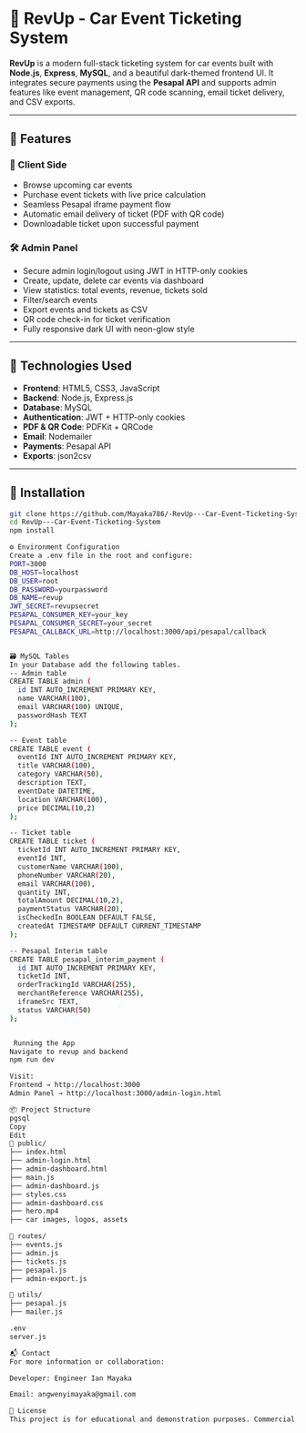 # 🚗 RevUp - Car Event Ticketing System

**RevUp** is a modern full-stack ticketing system for car events built with **Node.js**, **Express**, **MySQL**, and a beautiful dark-themed frontend UI. It integrates secure payments using the **Pesapal API** and supports admin features like event management, QR code scanning, email ticket delivery, and CSV exports.

---

## 🔧 Features

### 🎫 Client Side
- Browse upcoming car events
- Purchase event tickets with live price calculation
- Seamless Pesapal iframe payment flow
- Automatic email delivery of ticket (PDF with QR code)
- Downloadable ticket upon successful payment

### 🛠️ Admin Panel
- Secure admin login/logout using JWT in HTTP-only cookies
- Create, update, delete car events via dashboard
- View statistics: total events, revenue, tickets sold
- Filter/search events
- Export events and tickets as CSV
- QR code check-in for ticket verification
- Fully responsive dark UI with neon-glow style

---

## 🧾 Technologies Used

- **Frontend**: HTML5, CSS3, JavaScript
- **Backend**: Node.js, Express.js
- **Database**: MySQL
- **Authentication**: JWT + HTTP-only cookies
- **PDF & QR Code**: PDFKit + QRCode
- **Email**: Nodemailer
- **Payments**: Pesapal API
- **Exports**: json2csv

---

## 🚀 Installation

```bash
git clone https://github.com/Mayaka786/-RevUp---Car-Event-Ticketing-System.git
cd RevUp---Car-Event-Ticketing-System
npm install

⚙️ Environment Configuration
Create a .env file in the root and configure:
PORT=3000
DB_HOST=localhost
DB_USER=root
DB_PASSWORD=yourpassword
DB_NAME=revup
JWT_SECRET=revupsecret
PESAPAL_CONSUMER_KEY=your_key
PESAPAL_CONSUMER_SECRET=your_secret
PESAPAL_CALLBACK_URL=http://localhost:3000/api/pesapal/callback


🗃️ MySQL Tables
In your Database add the following tables.
-- Admin table
CREATE TABLE admin (
  id INT AUTO_INCREMENT PRIMARY KEY,
  name VARCHAR(100),
  email VARCHAR(100) UNIQUE,
  passwordHash TEXT
);

-- Event table
CREATE TABLE event (
  eventId INT AUTO_INCREMENT PRIMARY KEY,
  title VARCHAR(100),
  category VARCHAR(50),
  description TEXT,
  eventDate DATETIME,
  location VARCHAR(100),
  price DECIMAL(10,2)
);

-- Ticket table
CREATE TABLE ticket (
  ticketId INT AUTO_INCREMENT PRIMARY KEY,
  eventId INT,
  customerName VARCHAR(100),
  phoneNumber VARCHAR(20),
  email VARCHAR(100),
  quantity INT,
  totalAmount DECIMAL(10,2),
  paymentStatus VARCHAR(20),
  isCheckedIn BOOLEAN DEFAULT FALSE,
  createdAt TIMESTAMP DEFAULT CURRENT_TIMESTAMP
);

-- Pesapal Interim table
CREATE TABLE pesapal_interim_payment (
  id INT AUTO_INCREMENT PRIMARY KEY,
  ticketId INT,
  orderTrackingId VARCHAR(255),
  merchantReference VARCHAR(255),
  iframeSrc TEXT,
  status VARCHAR(50)
);


 Running the App
Navigate to revup and backend
npm run dev

Visit:
Frontend → http://localhost:3000
Admin Panel → http://localhost:3000/admin-login.html

📦 Project Structure
pgsql
Copy
Edit
📁 public/
├── index.html
├── admin-login.html
├── admin-dashboard.html
├── main.js
├── admin-dashboard.js
├── styles.css
├── admin-dashboard.css
├── hero.mp4
├── car images, logos, assets

📁 routes/
├── events.js
├── admin.js
├── tickets.js
├── pesapal.js
├── admin-export.js

📁 utils/
├── pesapal.js
├── mailer.js

.env
server.js

📬 Contact
For more information or collaboration:

Developer: Engineer Ian Mayaka

Email: angwenyimayaka@gmail.com

📄 License
This project is for educational and demonstration purposes. Commercial usage requires explicit permission.

